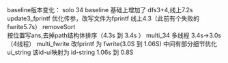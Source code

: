 baseline版本变化：
solo 34 
	baseline 基础上增加了 dfs3+4,线上7.2s
update3_fprintf
	优化传参，改写文件为fprintf  线上4.3（此前有个失败的fwrite5.7s）
removeSort   
	按位置写ans,去掉path结构体排序（4.3s 到 3.4s ）
multi_34
	多线程 3.4s->3.0s（4线程）
multi_fwrite
	改fprintf 为  fwrite(3.0S 到 1.06S) 中间有部分细节优化
ui_string
	该id-ui映射为 id-string  1.06s 到 0.8S